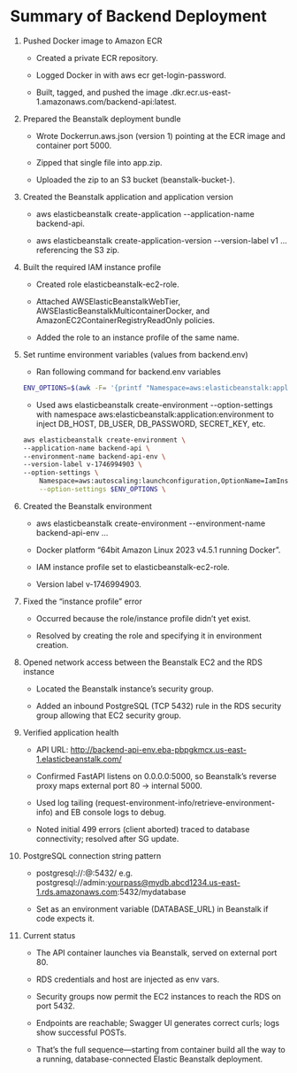 # Summary of Backend Deployment 

1. Pushed Docker image to Amazon ECR

    - Created a private ECR repository.

    - Logged Docker in with aws ecr get-login-password.

    - Built, tagged, and pushed the image <account-id>.dkr.ecr.us-east-1.amazonaws.com/backend-api:latest.

2. Prepared the Beanstalk deployment bundle

    - Wrote Dockerrun.aws.json (version 1) pointing at the ECR image and container port 5000.

    - Zipped that single file into app.zip.

    - Uploaded the zip to an S3 bucket (beanstalk-bucket-<my-username>).

3. Created the Beanstalk application and application version

    - aws elasticbeanstalk create-application --application-name backend-api.

    - aws elasticbeanstalk create-application-version --version-label v1 … referencing the S3 zip.

4. Built the required IAM instance profile

    - Created role elasticbeanstalk-ec2-role.

    - Attached AWSElasticBeanstalkWebTier, AWSElasticBeanstalkMulticontainerDocker, and AmazonEC2ContainerRegistryReadOnly policies.

    - Added the role to an instance profile of the same name.

5. Set runtime environment variables (values from backend.env)
    - Ran following command for backend.env variables
    ```bash
    ENV_OPTIONS=$(awk -F= '{printf "Namespace=aws:elasticbeanstalk:application:environment,OptionName=%s,Value=%s ", $1, $2}' .env)
    ```

    - Used aws elasticbeanstalk create-environment --option-settings with namespace aws:elasticbeanstalk:application:environment to inject DB_HOST, DB_USER, DB_PASSWORD, SECRET_KEY, etc.

    ```bash
    aws elasticbeanstalk create-environment \
    --application-name backend-api \
    --environment-name backend-api-env \
    --version-label v-1746994903 \
    --option-settings \
        Namespace=aws:autoscaling:launchconfiguration,OptionName=IamInstanceProfile,Value=elasticbeanstalk-ec2-role \
        --option-settings $ENV_OPTIONS \
    ```

6. Created the Beanstalk environment

    - aws elasticbeanstalk create-environment --environment-name backend-api-env …

    - Docker platform “64bit Amazon Linux 2023 v4.5.1 running Docker”.

    - IAM instance profile set to elasticbeanstalk-ec2-role.

    - Version label v-1746994903.

7. Fixed the “instance profile” error

    - Occurred because the role/instance profile didn’t yet exist.

    - Resolved by creating the role and specifying it in environment creation.

8. Opened network access between the Beanstalk EC2 and the RDS instance

    - Located the Beanstalk instance’s security group.

    - Added an inbound PostgreSQL (TCP 5432) rule in the RDS security group allowing that EC2 security group.

9. Verified application health

    - API URL: http://backend-api-env.eba-pbpgkmcx.us-east-1.elasticbeanstalk.com/

    - Confirmed FastAPI listens on 0.0.0.0:5000, so Beanstalk’s reverse proxy maps external port 80 → internal 5000.

    - Used log tailing (request-environment-info/retrieve-environment-info) and EB console logs to debug.

    - Noted initial 499 errors (client aborted) traced to database connectivity; resolved after SG update.

10. PostgreSQL connection string pattern

    - postgresql://<user>:<password>@<host>:5432/<dbname>
    e.g.
    postgresql://admin:yourpass@mydb.abcd1234.us-east-1.rds.amazonaws.com:5432/mydatabase

    - Set as an environment variable (DATABASE_URL) in Beanstalk if code expects it.

11. Current status

    - The API container launches via Beanstalk, served on external port 80.

    - RDS credentials and host are injected as env vars.

    - Security groups now permit the EC2 instances to reach the RDS on port 5432.

    - Endpoints are reachable; Swagger UI generates correct curls; logs show successful POSTs.

    - That’s the full sequence—starting from container build all the way to a running, database-connected Elastic Beanstalk deployment.